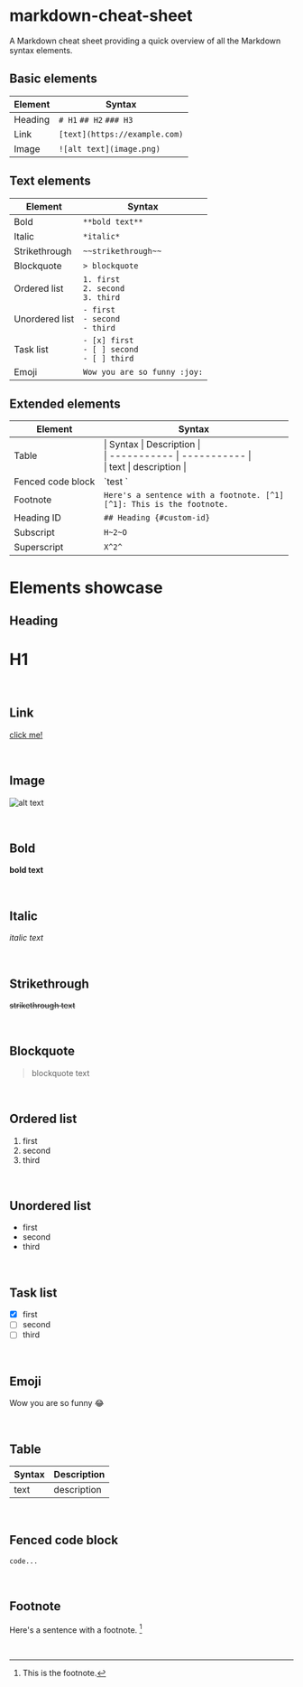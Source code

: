# markdown-cheat-sheet
A Markdown cheat sheet providing a quick overview of all the Markdown syntax elements.

## Basic elements
| **Element** | **Syntax** |
| ----------- | ----------- |
| Heading | `# H1`  `## H2`  `### H3`| 
| Link | `[text](https://example.com)` |
| Image | `![alt text](image.png)` |

## Text elements
| **Element** | **Syntax** |
| ----------- | ----------- |
| Bold | `**bold text**` |
| Italic | `*italic*` |
| Strikethrough | `~~strikethrough~~` |
| Blockquote | `> blockquote` |
| Ordered list | `1. first` <br /> `2. second` <br /> `3. third`  |
| Unordered list | `- first` <br /> `- second` <br /> `- third`  |
| Task list | `- [x] first` <br /> `- [ ] second` <br /> `- [ ] third` |
| Emoji | `Wow you are so funny :joy:` |

## Extended elements
| **Element** | **Syntax** |
| ----------- | ----------- |
| Table | \| Syntax \| Description \| <br /> \| ----------- \| ----------- \| <br /> \| text \| description \| |
| Fenced code block | \`test ` |
| Footnote | `Here's a sentence with a footnote. [^1]` <br /> `[^1]: This is the footnote.` |
| Heading ID | `## Heading {#custom-id}`  |
| Subscript | `H~2~O`  |
| Superscript | `X^2^`  |





# Elements showcase

## Heading
# H1

<br />

## Link
[click me!](https://google.com)

<br />

## Image
![alt text]()

<br />

## Bold
**bold text**

<br />

## Italic
*italic text*

<br />

## Strikethrough
~~strikethrough text~~

<br />

## Blockquote
> blockquote text

<br />

## Ordered list
1. first 
2. second 
3. third

<br />

## Unordered list
- first 
- second 
- third

<br />

## Task list
- [x] first 
- [ ] second 
- [ ] third

<br />

## Emoji
Wow you are so funny :joy:

<br />

## Table
| Syntax | Description | 
| ----------- | ----------- | 
| text | description |

<br />

## Fenced code block
```
code...
```

<br />

## Footnote
Here's a sentence with a footnote. [^1] 
[^1]: This is the footnote.

<br />
